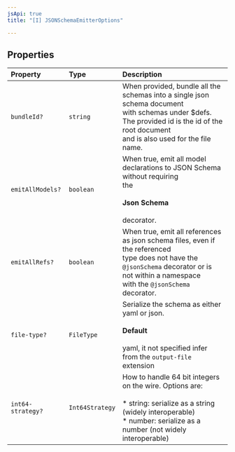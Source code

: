 ```yaml
---
jsApi: true
title: "[I] JSONSchemaEmitterOptions"

---
```

## Properties

| Property | Type | Description |
| :------ | :------ | :------ |
| `bundleId?` | `string` | When provided, bundle all the schemas into a single json schema document<br />with schemas under $defs. The provided id is the id of the root document<br />and is also used for the file name. |
| `emitAllModels?` | `boolean` | When true, emit all model declarations to JSON Schema without requiring<br />the<br /><br />**Json Schema**<br /><br />decorator. |
| `emitAllRefs?` | `boolean` | When true, emit all references as json schema files, even if the referenced<br />type does not have the `@jsonSchema` decorator or is not within a namespace<br />with the `@jsonSchema` decorator. |
| `file-type?` | `FileType` | Serialize the schema as either yaml or json.<br /><br />**Default**<br /><br />yaml, it not specified infer from the `output-file` extension |
| `int64-strategy?` | `Int64Strategy` | How to handle 64 bit integers on the wire. Options are:<br /><br />* string: serialize as a string (widely interoperable)<br />* number: serialize as a number (not widely interoperable) |
